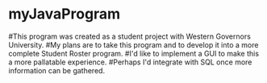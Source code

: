 # myJavaProgram
#This program was created as a student project with Western Governors University.
#My plans are to take this program and to develop it into a more complete Student Roster program.
#I'd like to implement a GUI to make this a more pallatable experience.
#Perhaps I'd integrate with SQL once more information can be gathered.
